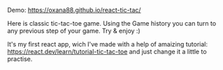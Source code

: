 Demo: https://oxana88.github.io/react-tic-tac/

Here is classic tic-tac-toe game. Using the Game history you can turn to any previous step of your game.
Try & enjoy :) 

It's my first react app, wich I've made with a help of amaizing tutorial: https://react.dev/learn/tutorial-tic-tac-toe and just change it a little to practise.


